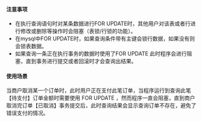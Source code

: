 #### 注意事项

+ 在执行查询语句时对某条数据进行FOR UPDATE时，其他用户对该表或者行进行修改或删除等操作时会阻塞（表锁/行锁的功能）。
+ 在mysql中FOR UPDATE时，如果查询条件带有主键会锁行数据，如果没有则会锁表数据。
+ 如果查询一条正在执行事务的数据时使用了FOR UPDATE 此时程序会进行阻塞，直到事务进行提交或者回滚时才会查询出结果。

#### 使用场景

当商户取消某一个订单时，此时用户正在支付此笔订单，当程序运行到查询此笔【待支付】订单金额时需要使用 FOR UPDATE ，然而程序一直会阻塞，直到商户取消完订单【已取消】事务提交后，此时查询结果会显示查询订单不存在，避免了错误支付的情况。

